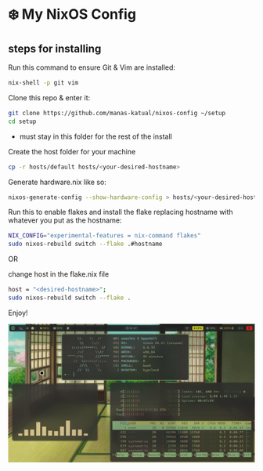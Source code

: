 # ❄️ My NixOS Config

## steps for installing 

Run this command to ensure Git & Vim are installed:

```bash
nix-shell -p git vim
```

Clone this repo & enter it:

```bash
git clone https://github.com/manas-katual/nixos-config ~/setup
cd setup
```
- must stay in this folder for the rest of the install

Create the host folder for your machine

```bash
cp -r hosts/default hosts/<your-desired-hostname>
```

Generate hardware.nix like so:

```bash
nixos-generate-config --show-hardware-config > hosts/<your-desired-hostname>/hardware-configuration.nix
```

Run this to enable flakes and install the flake replacing hostname with whatever you put as the hostname:

```bash
NIX_CONFIG="experimental-features = nix-command flakes" 
sudo nixos-rebuild switch --flake .#hostname
```

OR

change host in the flake.nix file

```bash
host = "<desired-hostname>";
sudo nixos-rebuild switch --flake .
```

Enjoy!

![screenshot](./desktop.png)
